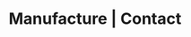 ---
title: "Manufacture | Contact"
description: "Que vous ayez une demande précise ou par simple curiosité, nous serons ravis d'échanger avec vous."
image: "images/contact.png"
draft: false

############################# Form ############################
form:
  enable: true
  image: "images/contact.png"

  label: "_Parlons de coaching technique !"
  content: "Que vous ayez une demande précise ou par simple curiosité, nous serons ravis d'échanger avec vous."
  reason: "Raison pour laquelle vous nous contacter"
  source: "Comment vous nous avez connu ?"
  redirect_to: "contact"

  sent_messages:
    - item: "Merci pour votre message !"
    - item: "Nous reviendrons vers vous sous 48h pour échanger sur votre besoin."


############################# office ############################
office:
  enable: true

  mobile: "+33 6 74 90 44 17"
  email: "contact@manufacture.dev"
  location: "59 Boulevard Exelmans, 75016 Paris"
---